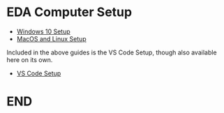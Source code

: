 # EDA Computer Setup

* [Windows 10 Setup](windows-10-setup.md)
* [MacOS and Linux Setup](macos-linux-setup.md)

Included in the above guides is the VS Code Setup, though also available here on its own.
* [VS Code Setup](vs-code-setup.md)

# END
